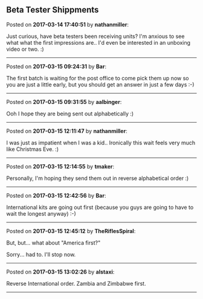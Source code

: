 ## Beta Tester Shippments
Posted on **2017-03-14 17:40:51** by **nathanmiller**:

Just curious, have beta testers been receiving units? I'm anxious to see what what the first impressions are.. I'd even be interested in an unboxing video or two. :)

---

Posted on **2017-03-15 09:24:31** by **Bar**:

The first batch is waiting for the post office to come pick them up now so you are just a little early, but you should get an answer in just a few days :-)

---

Posted on **2017-03-15 09:31:55** by **aalbinger**:

Ooh I hope they are being sent out alphabetically :)

---

Posted on **2017-03-15 12:11:47** by **nathanmiller**:

I was just as impatient when I was a kid.. Ironically this wait feels very much like Christmas Eve. :)

---

Posted on **2017-03-15 12:14:55** by **tmaker**:

Personally, I'm hoping they send them out in reverse alphabetical order  :)

---

Posted on **2017-03-15 12:42:56** by **Bar**:

International kits are going out first (because you guys are going to have to wait the longest anyway) :-)

---

Posted on **2017-03-15 12:45:12** by **TheRiflesSpiral**:

But, but... what about "America first?"

Sorry... had to. I'll stop now.

---

Posted on **2017-03-15 13:02:26** by **alstaxi**:

Reverse International order. Zambia and Zimbabwe first.

---

